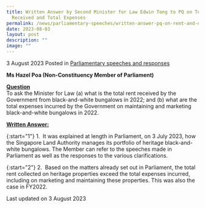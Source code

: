```yaml
---
title: Written Answer by Second Minister for Law Edwin Tong to PQ on Total Rent
  Received and Total Expenses
permalink: /news/parliamentary-speeches/written-answer-pq-on-rent-and-expenses-incurred-on-bw-bungalows-2022/
date: 2023-08-03
layout: post
description: ""
image: ""
---
```

3 August 2023 Posted in [Parliamentary speeches and responses](/news/parliamentary-speeches) 

<b>Ms Hazel Poa (Non-Constituency Member of Parliament)</b>

<b><u>Question</u></b>
<br>To ask the Minister for Law (a) what is the total rent received by the Government from black-and-white bungalows in 2022; and (b) what are the total expenses incurred by the Government on maintaining and marketing black-and-white bungalows in 2022.

<b><u>Written Answer:</u></b>

{:start="1"}
1.&nbsp; It was explained at length in Parliament, on 3 July 2023, how the Singapore Land Authority manages its portfolio of heritage black-and-white bungalows. The Member can refer to the speeches made in Parliament as well as the responses to the various clarifications.

{:start="2"}
2.&nbsp; Based on the matters already set out in Parliament, the total rent collected on heritage properties exceed the total expenses incurred, including on marketing and maintaining these properties. This was also the case in FY2022.

<p class="right-side-updated">Last updated on 3 August 2023</p>